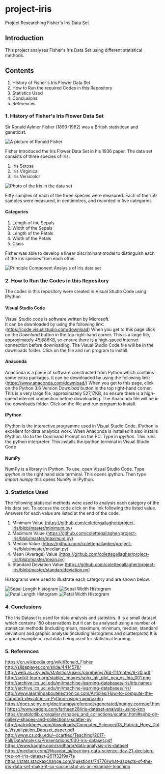 # project-iris
Project Researching Fisher's Iris Data Set

## Introduction
This project analyses Fisher's Iris Data Set using different statistical methods.

## Contents
1. History of Fisher's Iris Flower Data Set
2. How to Run the required Codes in this Repository
3. Statistics Used
4. Conclusions
5. References

### 1. History of Fisher's Iris Flower Data Set

Sir Ronald Aylmer Fisher (1890-1962) was a British statistican and geneticist.

![A picture of Ronald Fisher](fisher.jpg)

Fisher introduced the Iris Flower Data Set in his 1936 paper.  The data set consists of three species of Iris:
1. Iris Setosa
2. Iris Virginica
3. Iris Versicolor

![Photo of the Iris in the data set](Iris.jpg)

Fifty samples of each of the three species were measured.  Each of the 150 samples were measured, in centimetres, and recorded in five categories

#### Categories
1. Length of the Sepals
2. Width of the Sepals
3. Length of the Petals
4. Width of the Petals
5. Class

Fisher was able to develop a linear discriminant model to distinguish each of the iris species from each other.

![Principle Component Analysis of Iris data set](scatterplot.jpg)

### 2. How to Run the Codes in this Repository

The codes in this repository were created in Visual Studio Code using IPython

#### Visual Studio Code
Visual Studio code is software written by Microsoft.  
It can be downloaded by using the following link: (https://code.visualstudio.com/download) 
When you get to this page click on the *Download* button in the top right-hand corner.
This is a large file, approximately 45,686KB, so ensure there is a high-speed internet connection before downloading.
The Visual Studio Code file will be in the downloads folder.  Click on the file and run program to install.

#### Anaconda
Anaconda is a piece of software constructed from Python which contains some extra packages.
It can be downloaded by using the following link: (https://www.anaconda.com/download/)
When you get to this page, click on the Python 3.6 Version *Download* button in the top right-hand corner.
This is a very large file, approximately 527,17KB, so ensure there is a high-speed internet connection before downloading.
The Anaconda file will be in the downloads folder.  Click on the file and run program to install.

#### IPython
IPython is the interactive programme used in Visual Studio Code.  IPython is excellent for data analytics work.
When Anaconda is installed it also installs IPython.  Go to the Command Prompt on the PC.  Type in *ipython*.  This runs the python interpreter.  This installs the ipython terminal in Visual Studio Code

#### NumPy
NumPy is a library in IPython. To use, open Visual Studio Code.  Type *ipython* in the right hand side terminal.  This opens ipython.  Then type *import numpy* this opens NumPy in IPython.


### 3. Statistics Used

The following statisical methods were used to analysis each category of the Iris data set.  To access the code click on the link following the listed value.  Answers for each value are listed at the end of the code.

1. Minimum Value (https://github.com/colettegallagher/project-iris/blob/master/minimum.py)
2. Maximum Value (https://github.com/colettegallagher/project-iris/blob/master/maximum.py)
3. Median Value (https://github.com/colettegallagher/project-iris/blob/master/median.py)
4. Mean (Average) Value (https://github.com/colettegallagher/project-iris/blob/master/mean.py)
5. Standard Deviation Value (https://github.com/colettegallagher/project-iris/blob/master/standarddeviation.py)

Histograms were used to illustrate each category and are shown below:

![Sepal Length histogram](https://github.com/colettegallagher/project-iris/blob/master/Sepal%20length.jpg)
![Sepal Width Histogram](https://github.com/colettegallagher/project-iris/blob/master/Sepal%20Width.jpeg)
![Petal Length Histogram](https://github.com/colettegallagher/project-iris/blob/master/Petal%20Length.jpeg)
![Petal Width Histogram](https://github.com/colettegallagher/project-iris/blob/master/Petal%20Width.jpeg)

### 4. Conclusions

The Iris Dataset is used for data analysis and statistics.  It is a small dataset which contains 150 observations but it can be analysed using a number of statistical methods (including mean, maximum, minimum, median, standard deviation) and graphic analysis (including histograms and scatterplots)  It is a good example of real data being used for statistical learning.

### 5. References

https://en.wikipedia.org/wiki/Ronald_Fisher
http://slideplayer.com/slide/4414578/
http://web.as.uky.edu/statistics/users/pbreheny/764-f11/notes/9-20.pdf
http://scikit-learn.org/stable/_images/sphx_glr_plot_pca_vs_lda_001.png
http://archive.ics.uci.edu/ml/machine-learning-databases/iris/iris.names
http://archive.ics.uci.edu/ml/machine-learning-databases/iris/
http://www.learningaboutelectronics.com/Articles/How-to-compute-the-standard-deviation-in-Python-using-numpy.php
https://docs.scipy.org/doc/numpy/reference/generated/numpy.corrcoef.html
https://www.kaggle.com/farheen28/iris-dataset-analysis-using-knn
https://matplotlib.org/gallery/shapes_and_collections/scatter.html#sphx-glr-gallery-shapes-and-collections-scatter-py
http://patrickhoey.com/downloads/Computer_Science/03_Patrick_Hoey_Data_Visualization_Dataset_paper.pdf
http://www.cs.odu.edu/~ccartled/Teaching/2017-Fall/DataAnalysis/Presentations/030-iris-dataset.pdf
https://www.kaggle.com/sridharcr/data-analysis-iris-dataset
https://medium.com/@haydar_ai/learning-data-science-day-21-decision-tree-on-iris-dataset-267f3219a7fa
https://stats.stackexchange.com/questions/74776/what-aspects-of-the-iris-data-set-make-it-so-successful-as-an-example-teaching




